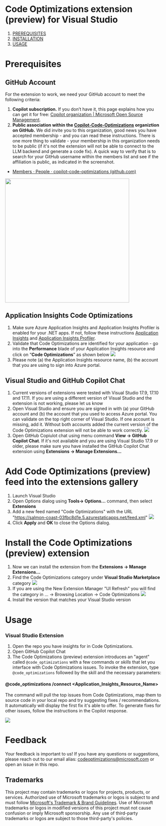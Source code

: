 # Code Optimizations extension (preview) for Visual Studio 

1. [PREREQUISITES](#Prerequisites)
2. [INSTALLATION](#Installation)
3. [USAGE](#Usage)

<a name="Prerequisites"></a>
# Prerequisites 
## GitHub Account
For the extension to work, we need your GitHub account to meet the following criteria:
1.	**Copilot subscription.** If you don’t have it, this page explains how you can get it for free: [Copilot organization | Microsoft Open Source Management](https://repos.opensource.microsoft.com/orgs/MicrosoftCopilot).
2.	**Public association within the [Copilot-Code-Optimizations](https://github.com/copilot-code-optimizations) organiztion on GitHub.** We did invite you to this organization, good news you have accepted membership - and you can read these instructions. There is one more thing to validate - your membership in this organization needs to be public (if it's not the extension will not be able to connect to the LLM backend and generate a code fix). A quick way to verify that is to search for your GitHub username within the members list and see if the affiliation is public, as indicated in the screenshot. 

- [Members · People · copilot-code-optimizations (github.com)](https://github.com/orgs/copilot-code-optimizations/people)

<img src="IMAGES/9.png" width="400" />

## Application Insights Code Optimizations
1. Make sure Azure Application Insights and Application Insights Profiler is enabled for your .NET apps. If not, follow these instructions [Application Insights](https://learn.microsoft.com/en-us/azure/azure-monitor/app/create-workspace-resource?tabs=bicep) and [Application Insights Profiler](https://learn.microsoft.com/en-us/azure/azure-monitor/profiler/profiler).
2. Validate that Code Optimizations are identified for your application - go into the **Performance** blade of your Application Insights resource and click on “**Code Optimizations**” as shown below
![](IMAGES/CodeOptimizations1.png)
3. Please note (a) the Application Insights resource name, (b) the account that you are using to sign into Azure portal.

## Visual Studio and GitHub Copilot Chat
1.	Current versions of extensions were tested with Visual Studio 17.9, 17.10 and 17.11. If you are using a different version of Visual Studio and the extension is not working, please let us know
2.	Open Visual Studio and ensure you are signed in with (a) your GitHub account and (b) the account that you used to access Azure portal. You can validate on the top right corner of Visual Studio. If one account is missing, add it. Without both accounts added the current version of the Code Optimizations extension will not be able to work correctly. 
![](IMAGES/Accounts1.png)
3. Open GitHub Copiulot chat using menu command **View -> GitHub Copilot Chat**. If it's not available and you are using Visual Studio 17.9 or older, please make sure you have installed the GitHub Copilot Chat extension using **Extensions -> Manage Extensions...**

# Add Code Optimizations (preview) feed into the extensions gallery 
1. Launch Visual Studio
3. Open Options dialog using **Tools-> Options...** command, then select **Extensions**
4. Add a new feed named "Code Optimizations" with the URL "https://salmon-coast-03fbc8d1e.5.azurestaticapps.net/feed.xml"
    ![](IMAGES/Installation2.png)
6. Click **Apply** and **OK** to close the Options dialog.

<a name="Installation"></a>

# Install the Code Optimizations (preview) extension
1. Now we can install the extension from the **Extensions -> Manage Extensions...**
2. Find the Code Optimizations category under **Visual Studio Marketplace** category
  ![](IMAGES/Installation3.png)
3. If you are using the New Extension Manager "UI Refresh" you will find the category in ... -> Browsing Location -> Code Optimizations
    ![](IMAGES/Installation4.png)
4. Install the version that matches your Visual Studio version
   
# Usage 

### Visual Studio Extension

1. Open the repo you have insights for in Code Optimizations.
2. Open GitHub Copilot Chat
3. The Code Optimizations (preview) extension introduces an "agent" called `@code_optimizations` with a few commands or *skills* that let you interface with Code Optimizations issues. To invoke the extension,  type `@code_optimizations` followed by the skill and the necessary parameters:

#### @code_optimizations /connect <Application_Insights_Resource_Name>

The command will pull the top issues from Code Optimizations, map them to source code in your local repo and try suggesting fixes / recommendations. It automatically will display the first fix it's able to offer. To generate fixes for other issues, follow the instructions in the Copilot response.

![](IMAGES/CodeOptimizations2.png)

# Feedback
Your feedback is important to us! If you have any questions or suggestions, please reach out to our email alias: codeoptimizations@microsoft.com or open an issue in this repo.

## Trademarks

This project may contain trademarks or logos for projects, products, or services. Authorized use of Microsoft 
trademarks or logos is subject to and must follow 
[Microsoft's Trademark & Brand Guidelines](https://www.microsoft.com/en-us/legal/intellectualproperty/trademarks/usage/general).
Use of Microsoft trademarks or logos in modified versions of this project must not cause confusion or imply Microsoft sponsorship.
Any use of third-party trademarks or logos are subject to those third-party's policies.
